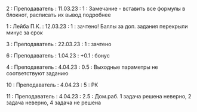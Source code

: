 2 : Преподаватель : 11.03.23 : 1 : Замечание - вставить все формулы в блокнот, расписать их вывод подробнее

1 : Лейба П.К. : 12.03.23 : 1 : зачтено! Баллы за доп. задания перекрыли минус за срок

3 : Преподаватель : 22.03.23 : 1 : зачтено

6 : Преподаватель : 1.04.23 : +0.1 : бонус

4 : Преподаватель : 4.04.23 : 0.5 : Выходные параметры не соответствуют заданию

10 : Преподаватель : 4.04.23 : 5 : РК

11 : Преподаватель : 4.04.23 : 2.5  : Дом.раб. 1 задача решена неверно, 2 задача неверно, 4 задача не решена

